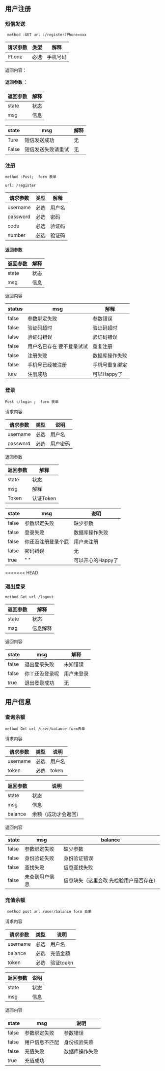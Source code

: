 ## 用户注册

### 短信发送



` method :GET url :/register?Phone=xxx`

| 请求参数 | 类型 | 解释     |
| -------- | ---- | -------- |
| Phone    | 必选 | 手机号码 |

返回内容：

#### 返回参数 ：

| 返回参数  | 解释  |
|-------|-----|
| state | 状态  |
| msg   | 信息  |


| state | msg       | 解释 |
| ----- |-----------| ---- |
| Ture  | 短信发送成功    | 无   |
| False | 短信发送失败请重试 | 无   |

### 注册



`method :Post;  form 表单`

`url: /register `

| 请求参数 | 类型 | 解释   |
| --------- | ---- | ------ |
| username  | 必选 | 用户名 |
| password  | 必选 | 密码   |
| code      | 必选 | 验证码 |
| number    | 必选 | 验证码 |

#### 返回参数
 |返回参数| 解释|
|---|---|
|state|状态|
|msg|信息|


返回内容

| status | msg                | 解释           |
|--------|--------------------| -------------- |
| false  | 参数绑定失败             | 参数错误       |
| false  | 验证码超时              | 验证码超时 |
| false  | 验证码错误              |验证码错误|
| false  | 用户名已存在 要不登录试试      | 重复注册       |
| false  | 注册失败               | 数据库操作失败 |
| false  | 手机号已经被注册           | 手机号重复绑定 |
| ture   | 注册成功               | 可以Happy了    |

### 登录

`Post :/login ;  form 表单`

请求内容

| 请求参数 | 类型 | 说明     |
| -------- | ---- | -------- |
| username | 必选 | 用户名   |
| password | 必选 | 用户密码 |

返回参数

|返回参数|解释|
|---|---|
|state|状态|
|msg|解释|
|Token|认证Token|

| state | msg                | 说明              |
| ----- | ------------------ | ----------------- |
| false | 参数绑定失败       | 缺少参数          |
| false | 登录失败           | 数据库操作失败    |
| false | 你还没注册登录个屁 | 用户未注册        |
| false | 密码错误           | 无                |
| true  | " "         | 可以开心的Happy了 |
<<<<<<< HEAD
 ### 退出登录
`method Get url /logout`

| 返回参数| 解释   |
|---|------|
|state| 状态   |
|msg| 信息解释 |

返回内容

|state|msg|解释|
|---|---|---|
|false|退出登录失败|未知错误|
|false|你丫还没登录呢|用户未登录|
|true|退出登录成功|无|



## 用户信息
 ### 查询余额
`method Get url /user/balance form表单`

请求内容

| 请求参数     | 类型 | 说明     |
|----------| ---- | --- |
| username | 必选 | 用户名   |
| token    | 必选 | token |

|返回参数| 说明         |
|---|------------|
|state| 状态         |
|msg| 信息         |
|balance| 余额（成功才会返回） |
 
返回内容

|state|msg| balance              |
|---|---|----------------------|
|false|参数绑定失败| 缺少参数                 |
|false|身份验证失败| 身份验证错误               |
|false|查找失败| 信息查找失败               |
|false|未查到用户信息| 信息缺失（这里会改 先检验用户是否存在） |

### 充值余额
` method post url /user/balance form 表单`

请求内容


|请求参数|类型|说明|
|---|---|---|
|username|必选|用户名|
|balance|必选|充值金额|
|token|必选|验证toekn|



|返回参数|说明|
|---|---|
|state|状态|
|msg|信息|


返回内容

|state|msg|说明|
|---|---|---|
|false|参数绑定失败|参数错误|
|false|用户信息不匹配|身份校验失败|
|false|充值失败|数据库操作失败|
|true|充值成功|




